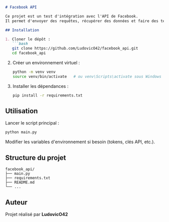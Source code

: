 ````markdown
# Facebook API

Ce projet est un test d'intégration avec l'API de Facebook.  
Il permet d'envoyer des requêtes, récupérer des données et faire des tests d'authentification.

## Installation

1. Cloner le dépôt :
   ```bash
   git clone https://github.com/LudovicO42/facebook_api.git
   cd facebook_api
````

2. Créer un environnement virtuel :

   ```bash
   python -m venv venv
   source venv/bin/activate   # ou venv\Scripts\activate sous Windows
   ```

3. Installer les dépendances :

   ```bash
   pip install -r requirements.txt
   ```

## Utilisation

Lancer le script principal :

```bash
python main.py
```

Modifier les variables d'environnement si besoin (tokens, clés API, etc.).

## Structure du projet

```
facebook_api/
├── main.py
├── requirements.txt
├── README.md
└── ...
```

## Auteur

Projet réalisé par **LudovicO42**

```
```
